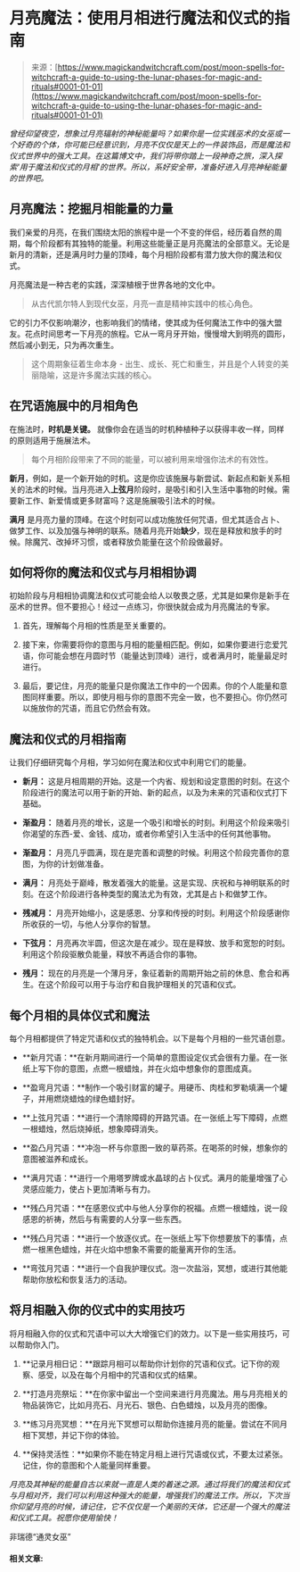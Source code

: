 <!--yml

类别：未分类

日期：2024年06月12日 18:32:29

-->

# 月亮魔法：使用月相进行魔法和仪式的指南

> 来源：[https://www.magickandwitchcraft.com/post/moon-spells-for-witchcraft-a-guide-to-using-the-lunar-phases-for-magic-and-rituals#0001-01-01](https://www.magickandwitchcraft.com/post/moon-spells-for-witchcraft-a-guide-to-using-the-lunar-phases-for-magic-and-rituals#0001-01-01)

*曾经仰望夜空，想象过月亮辐射的神秘能量吗？如果你是一位实践巫术的女巫或一个好奇的个体，你可能已经意识到，月亮不仅仅是天上的一件装饰品，而是魔法和仪式世界中的强大工具。在这篇博文中，我们将带你踏上一段神奇之旅，深入探索'用于魔法和仪式的月相'的世界。所以，系好安全带，准备好进入月亮神秘能量的世界吧。*

## 月亮魔法：挖掘月相能量的力量

我们亲爱的月亮，在我们围绕太阳的旅程中是一个不变的伴侣，经历着自然的周期，每个阶段都有其独特的能量。利用这些能量正是月亮魔法的全部意义。无论是新月的清新，还是满月时力量的顶峰，每个月相阶段都有潜力放大你的魔法和仪式。

月亮魔法是一种古老的实践，深深植根于世界各地的文化中。

> 从古代凯尔特人到现代女巫，月亮一直是精神实践中的核心角色。

它的引力不仅影响潮汐，也影响我们的情绪，使其成为任何魔法工作中的强大盟友。花点时间思考一下月亮的旅程。它从一弯月牙开始，慢慢增大到明亮的圆形，然后减小到无，只为再次重生。

> 这个周期象征着生命本身 - 出生、成长、死亡和重生，并且是个人转变的美丽隐喻，这是许多魔法实践的核心。

## 在咒语施展中的月相角色

在施法时，**时机是关键。** 就像你会在适当的时机种植种子以获得丰收一样，同样的原则适用于施展法术。

> 每个月相阶段带来了不同的能量，可以被利用来增强你法术的有效性。

**新月**，例如，是一个新开始的时机。这是你应该施展与新尝试、新起点和新关系相关的法术的时候。当月亮进入**上弦月**阶段时，是吸引和引入生活中事物的时候。需要新工作、新爱情或更多财富吗？这是施展吸引法术的时候。

**满月** 是月亮力量的顶峰。在这个时刻可以成功施放任何咒语，但尤其适合占卜、做梦工作、以及加强与神明的联系。随着月亮开始**缺少**，现在是释放和放手的时候。除魔咒、改掉坏习惯，或者释放负能量在这个阶段做最好。

## 如何将你的魔法和仪式与月相相协调

初始阶段与月相相协调魔法和仪式可能会给人以敬畏之感，尤其是如果你是新手在巫术的世界。但不要担心！经过一点练习，你很快就会成为月亮魔法的专家。

1.  首先，理解每个月相的性质是至关重要的。

1.  接下来，你需要将你的意图与月相的能量相匹配。例如，如果你要进行恋爱咒语，你可能会想在月圆时节（能量达到顶峰）进行，或者满月时，能量最足时进行。

1.  最后，要记住，月亮的能量只是你魔法工作中的一个因素。你的个人能量和意图同样重要。所以，即使月相与你的意图不完全一致，也不要担心。你仍然可以施放你的咒语，而且它仍然会有效。

## 魔法和仪式的月相指南

让我们仔细研究每个月相，学习如何在魔法和仪式中利用它们的能量。

+   **新月：** 这是月相周期的开始。这是一个内省、规划和设定意图的时刻。在这个阶段进行的魔法可以用于新的开始、新的起点，以及为未来的咒语和仪式打下基础。

+   **渐盈月：** 随着月亮的增长，这是一个吸引和增长的时刻。利用这个阶段来吸引你渴望的东西-爱、金钱、成功，或者你希望引入生活中的任何其他事物。

+   **渐盈月：** 月亮几乎圆满，现在是完善和调整的时候。利用这个阶段完善你的意图，为你的计划做准备。

+   **满月：** 月亮处于巅峰，散发着强大的能量。这是实现、庆祝和与神明联系的时刻。在这个阶段进行各种类型的魔法尤为有效，尤其是占卜和做梦工作。

+   **残减月：** 月亮开始缩小，这是感恩、分享和传授的时刻。利用这个阶段感谢你所收获的一切，与他人分享你的智慧。

+   **下弦月：** 月亮再次半圆，但这次是在减少。现在是释放、放手和宽恕的时刻。利用这个阶段驱散负能量，释放不再适合你的事物。

+   **残月：** 现在的月亮是一个薄月牙，象征着新的周期开始之前的休息、愈合和再生。在这个阶段可以用于与治疗和自我护理相关的咒语和仪式。

## 每个月相的具体仪式和魔法

每个月相都提供了特定咒语和仪式的独特机会。以下是每个月相的一些咒语创意。

+   **新月咒语：**在新月期间进行一个简单的意图设定仪式会很有力量。在一张纸上写下你的意图，点燃一根蜡烛，并在火焰中想象你的意图成真。

+   **盈弯月咒语：**制作一个吸引财富的罐子。用硬币、肉桂和罗勒填满一个罐子，并用燃烧蜡烛的绿色蜡封好。

+   **上弦月咒语：**进行一个清除障碍的开路咒语。在一张纸上写下障碍，点燃一根蜡烛，然后烧掉纸，想象障碍消失。

+   **盈凸月咒语：**冲泡一杯与你意图一致的草药茶。在喝茶的时候，想象你的意图被滋养和成长。

+   **满月咒语：**进行一个用塔罗牌或水晶球的占卜仪式。满月的能量增强了心灵感应能力，使占卜更加清晰与有力。

+   **残凸月咒语：**在感恩仪式中与他人分享你的祝福。点燃一根蜡烛，说一段感恩的祈祷，然后与有需要的人分享一些东西。

+   **残凸月咒语：**进行一个放逐仪式。在一张纸上写下你想要放下的事情，点燃一根黑色蜡烛，并在火焰中想象不需要的能量离开你的生活。

+   **弯弦月咒语：**进行一个自我护理仪式。泡一次盐浴，冥想，或进行其他能帮助你放松和恢复活力的活动。

## 将月相融入你的仪式中的实用技巧

将月相融入你的仪式和咒语中可以大大增强它们的效力。以下是一些实用技巧，可以帮助你入门。

1.  **记录月相日记：**跟踪月相可以帮助你计划你的咒语和仪式。记下你的观察、感受，以及在每个月相中的咒语和仪式的结果。

1.  **打造月亮祭坛：**在你家中留出一个空间来进行月亮魔法。用与月亮相关的物品装饰它，比如月亮石、月光石、银色、白色蜡烛，以及月亮的图像。

1.  **练习月亮冥想：**在月光下冥想可以帮助你连接月亮的能量。尝试在不同月相下冥想，并记下你的体验。

1.  **保持灵活性：**如果你不能在特定月相上进行咒语或仪式，不要太过紧张。记住，你的意图和个人能量同样重要。

*月亮及其神秘的能量自古以来就一直是人类的着迷之源。通过将我们的魔法和仪式与月相对齐，我们可以利用这种强大的能量，增强我们的魔法工作。所以，下次当你仰望月亮的时候，请记住，它不仅仅是一个美丽的天体，它还是一个强大的魔法和仪式工具。祝愿你使用愉快！*

非瑞德“通灵女巫”

#### 相关文章:
